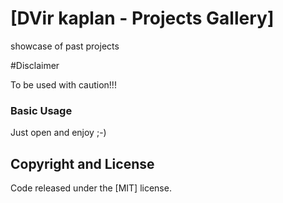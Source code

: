 # [DVir kaplan - Projects Gallery]
showcase of past projects


#Disclaimer

To be used with caution!!!
### Basic Usage
Just open and enjoy ;-)


## Copyright and License

Code released under the [MIT] license.
